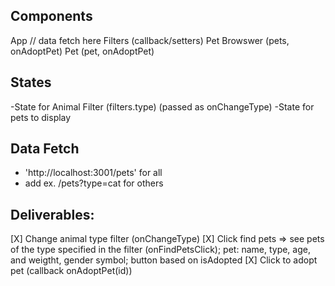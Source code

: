 ## Components
App // data fetch here
    Filters (callback/setters)
    Pet Browswer (pets, onAdoptPet)
        Pet (pet, onAdoptPet)

## States
-State for Animal Filter (filters.type) (passed as onChangeType)
-State for pets to display 

## Data Fetch
- 'http://localhost:3001/pets' for all
- add  ex. /pets?type=cat for others

## Deliverables:
[X] Change animal type filter (onChangeType)
[X] Click find pets => see pets of the type specified in the filter (onFindPetsClick); pet: name, type, age, and weigtht, gender symbol; button based on isAdopted
[X] Click to adopt pet (callback onAdoptPet(id))
